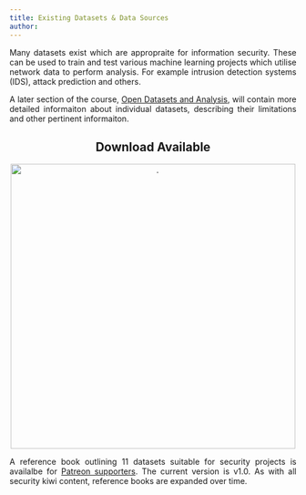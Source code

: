 ```yaml
---
title: Existing Datasets & Data Sources
author: 
---
```


<style>p {text-align: justify;}</style>

Many datasets exist which are appropraite for information security. These can be used to train and test various machine learning projects which utilise network data to perform analysis. For example intrusion detection systems (IDS), attack prediction and others.

A later section of the course, <a href="/docs/introduction-to-open-datasets-and-analysis/" target="_blank">Open Datasets and Analysis</a>, will contain more detailed informaiton about individual datasets, describing their limitations and other pertinent informaiton.

<h2 style="text-align: center;">Download Available</h2>

<div style="text-align:center;"><a href="https://www.patreon.com/securitykiwi"><img src="https://securitykiwi.b-cdn.net/images/existing-datasets-reference-book.jpg" alt="." style="width:500px;"/></a></div>

A reference book outlining 11 datasets suitable for security projects is availalbe for <a href="https://www.patreon.com/securitykiwi">Patreon supporters</a>. The current version is v1.0. As with all security kiwi content, reference books are expanded over time.